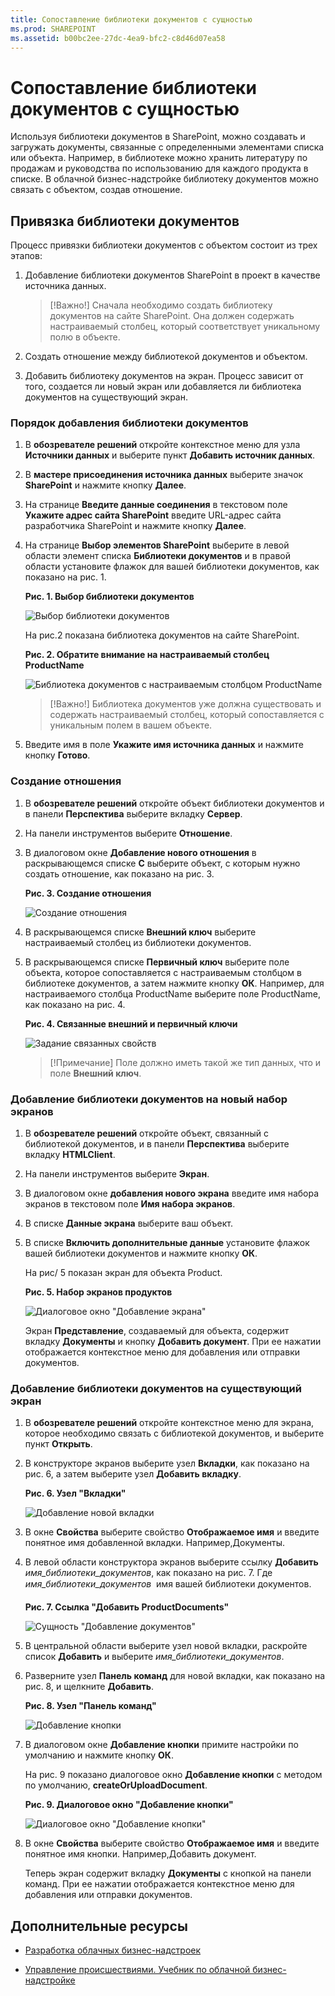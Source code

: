 ```yaml
---
title: Сопоставление библиотеки документов с сущностью
ms.prod: SHAREPOINT
ms.assetid: b00bc2ee-27dc-4ea9-bfc2-c8d46d07ea58
---
```



# Сопоставление библиотеки документов с сущностью
Используя библиотеки документов в SharePoint, можно создавать и загружать документы, связанные с определенными элементами списка или объекта. Например, в библиотеке можно хранить литературу по продажам и руководства по использованию для каждого продукта в списке. В облачной бизнес-надстройке библиотеку документов можно связать с объектом, создав отношение.
## Привязка библиотеки документов

Процесс привязки библиотеки документов с объектом состоит из трех этапов:
  
    
    

1. Добавление библиотеки документов SharePoint в проект в качестве источника данных.
    
    > [!Важно!]
      > Сначала необходимо создать библиотеку документов на сайте SharePoint. Она должен содержать настраиваемый столбец, который соответствует уникальному полю в объекте. 
2. Создать отношение между библиотекой документов и объектом.
    
  
3. Добавить библиотеку документов на экран. Процесс зависит от того, создается ли новый экран или добавляется ли библиотека документов на существующий экран.
    
  

### Порядок добавления библиотеки документов


1. В **обозревателе решений** откройте контекстное меню для узла **Источники данных** и выберите пункт **Добавить источник данных**.
    
  
2. В **мастере присоединения источника данных** выберите значок **SharePoint** и нажмите кнопку **Далее**.
    
  
3. На странице **Введите данные соединения** в текстовом поле **Укажите адрес сайта SharePoint** введите URL-адрес сайта разработчика SharePoint и нажмите кнопку **Далее**.
    
  
4. На странице **Выбор элементов SharePoint** выберите в левой области элемент списка **Библиотеки документов** и в правой области установите флажок для вашей библиотеки документов, как показано на рис. 1.
    
   **Рис. 1. Выбор библиотеки документов**

  

     ![Выбор библиотеки документов](images/CBADocLibrary.PNG)
  

    На рис.2 показана библиотека документов на сайте SharePoint.
    

   **Рис. 2. Обратите внимание на настраиваемый столбец ProductName**

  

     ![Библиотека документов с настраиваемым столбцом ProductName](images/CBADocLibrary2.PNG)
  

    
    > [!Важно!]
      > Библиотека документов уже должна существовать и содержать настраиваемый столбец, который сопоставляется с уникальным полем в вашем объекте. 
5. Введите имя в поле **Укажите имя источника данных** и нажмите кнопку **Готово**.
    
  

### Создание отношения


1. В **обозревателе решений** откройте объект библиотеки документов и в панели **Перспектива** выберите вкладку **Сервер**.
    
  
2. На панели инструментов выберите **Отношение**.
    
  
3. В диалоговом окне **Добавление нового отношения** в раскрывающемся списке **С** выберите объект, с которым нужно создать отношение, как показано на рис. 3.
    
   **Рис. 3. Создание отношения**

  

     ![Создание отношения](images/CBARelationship.PNG)
  

  

  
4. В раскрывающемся списке **Внешний ключ** выберите настраиваемый столбец из библиотеки документов.
    
  
5. В раскрывающемся списке **Первичный ключ** выберите поле объекта, которое сопоставляется с настраиваемым столбцом в библиотеке документов, а затем нажмите кнопку **ОК**. Например, для настраиваемого столбца ProductName выберите поле ProductName, как показано на рис. 4.
    
   **Рис. 4. Связанные внешний и первичный ключи**

  

     ![Задание связанных свойств](images/CBARelationship2.PNG)
  

    
    > [!Примечание]
      > Поле должно иметь такой же тип данных, что и поле **Внешний ключ**. 

### Добавление библиотеки документов на новый набор экранов


1. В **обозревателе решений** откройте объект, связанный с библиотекой документов, и в панели **Перспектива** выберите вкладку **HTMLClient**.
    
  
2. На панели инструментов выберите **Экран**.
    
  
3. В диалоговом окне **добавления нового экрана** введите имя набора экранов в текстовом поле **Имя набора экранов**.
    
  
4. В списке **Данные экрана** выберите ваш объект.
    
  
5. В списке **Включить дополнительные данные** установите флажок вашей библиотеки документов и нажмите кнопку **ОК**.
    
    На рис/ 5 показан экран для объекта Product.
    

   **Рис. 5. Набор экранов продуктов**

  

     ![Диалоговое окно "Добавление экрана"](images/CBAScreenSet.PNG)
  

    Экран **Представление**, создаваемый для объекта, содержит вкладку **Документы** и кнопку **Добавить документ**. При ее нажатии отображается контекстное меню для добавления или отправки документов.
    
  

### Добавление библиотеки документов на существующий экран


1. В **обозревателе решений** откройте контекстное меню для экрана, которое необходимо связать с библиотекой документов, и выберите пункт **Открыть**.
    
  
2. В конструкторе экранов выберите узел **Вкладки**, как показано на рис. 6, а затем выберите узел **Добавить вкладку**.
    
   **Рис. 6. Узел "Вкладки"**

  

     ![Добавление новой вкладки](images/CBAAddTab.PNG)
  

  

  
3. В окне **Свойства** выберите свойство **Отображаемое имя** и введите понятное имя добавленной вкладки. Например,Документы.
    
  
4. В левой области конструктора экранов выберите ссылку **Добавить** _имя_библиотеки_документов_, как показано на рис. 7. Где  _имя_библиотеки_документов_  имя вашей библиотеки документов.
    
   **Рис. 7. Ссылка "Добавить ProductDocuments"**

  

     ![Сущность "Добавление документов"](images/CBAAddDoc.PNG)
  

  

  
5. В центральной области выберите узел новой вкладки, раскройте список **Добавить** и выберите _имя_библиотеки_документов_.
    
  
6. Разверните узел **Панель команд** для новой вкладки, как показано на рис. 8, и щелкните **Добавить**.
    
   **Рис. 8. Узел "Панель команд"**

  

     ![Добавление кнопки](images/CBAAddButton.PNG)
  

  

  
7. В диалоговом окне **Добавление кнопки** примите настройки по умолчанию и нажмите кнопку **ОК**.
    
    На рис. 9 показано диалоговое окно **Добавление кнопки** с методом по умолчанию, **createOrUploadDocument**.
    

   **Рис. 9. Диалоговое окно "Добавление кнопки"**

  

     ![Диалоговое окно "Добавление кнопки"](images/CBAAddDialog.PNG)
  

  

  
8. В окне **Свойства** выберите свойство **Отображаемое имя** и введите понятное имя кнопки. Например,Добавить документ.
    
    Теперь экран содержит вкладку **Документы** с кнопкой на панели команд. При ее нажатии отображается контекстное меню для добавления или отправки документов.
    
  

## Дополнительные ресурсы
<a name="bk_addresources"> </a>


-  [Разработка облачных бизнес-надстроек](develop-cloud-business-add-ins.md)
    
  
-  [Управление происшествиями. Учебник по облачной бизнес-надстройке](incident-manager-a-cloud-business-add-in-tutorial.md)
    
  

